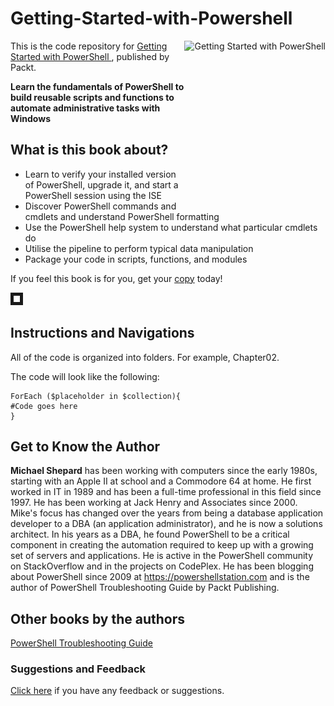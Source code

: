 # Getting-Started-with-Powershell

<a href="https://prod.packtpub.com/in/networking-and-servers/getting-started-powershell?utm_source=github&utm_medium=repository&utm_campaign="><img src="https://prod.packtpub.com/media/catalog/product/cache/ecd051e9670bd57df35c8f0b122d8aea/8/5/8506os_getting20started20with20powershell.jpg" alt="Getting Started with PowerShell " height="256px" align="right"></a>

This is the code repository for [Getting Started with PowerShell ](https://prod.packtpub.com/in/networking-and-servers/getting-started-powershell?utm_source=github&utm_medium=repository&utm_campaign=), published by Packt.

**Learn the fundamentals of PowerShell to build reusable
scripts and functions to automate administrative tasks with Windows**

## What is this book about?
* Learn to verify your installed version of PowerShell, upgrade it, and start a PowerShell session using the ISE
* Discover PowerShell commands and cmdlets and understand PowerShell formatting
* Use the PowerShell help system to understand what particular cmdlets do
* Utilise the pipeline to perform typical data manipulation
* Package your code in scripts, functions, and modules


If you feel this book is for you, get your [copy](https://www.amazon.com/dp/1783558504) today!

<a href="https://www.packtpub.com/?utm_source=github&utm_medium=banner&utm_campaign=GitHubBanner"><img src="https://raw.githubusercontent.com/PacktPublishing/GitHub/master/GitHub.png" 
alt="https://www.packtpub.com/" border="5" /></a>

## Instructions and Navigations
All of the code is organized into folders. For example, Chapter02.

The code will look like the following:
```
ForEach ($placeholder in $collection){
#Code goes here
}
```

## Get to Know the Author
**Michael Shepard**
has been working with computers since the early 1980s, starting
with an Apple II at school and a Commodore 64 at home. He first worked in IT in 1989
and has been a full-time professional in this field since 1997. He has been working at
Jack Henry and Associates since 2000. Mike's focus has changed over the years from
being a database application developer to a DBA (an application administrator), and he
is now a solutions architect. In his years as a DBA, he found PowerShell to be a critical
component in creating the automation required to keep up with a growing set of
servers and applications. He is active in the PowerShell community on StackOverflow
and in the projects on CodePlex. He has been blogging about PowerShell since 2009
at https://powershellstation.com and is the author of PowerShell Troubleshooting
Guide by Packt Publishing.


## Other books by the authors
[PowerShell Troubleshooting Guide ](https://prod.packtpub.com/in/networking-and-servers/powershell-troubleshooting-guide?utm_source=github&utm_medium=repository&utm_campaign=)


### Suggestions and Feedback
[Click here](https://docs.google.com/forms/d/e/1FAIpQLSdy7dATC6QmEL81FIUuymZ0Wy9vH1jHkvpY57OiMeKGqib_Ow/viewform) if you have any feedback or suggestions.


